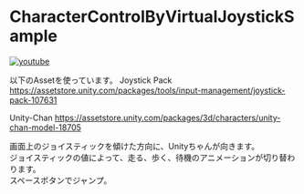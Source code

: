 # CharacterControlByVirtualJoystickSample

[![youtube](https://img.youtube.com/vi/qPLy9R8bcR0/0.jpg)](http://www.youtube.com/watch?v=qPLy9R8bcR0 "Unity character control by virtual joystick sample.")

以下のAssetを使っています。
Joystick Pack  
https://assetstore.unity.com/packages/tools/input-management/joystick-pack-107631

Unity-Chan
https://assetstore.unity.com/packages/3d/characters/unity-chan-model-18705

画面上のジョイスティックを傾けた方向に、Unityちゃんが向きます。  
ジョイスティックの値によって、走る、歩く、待機のアニメーションが切り替わります。  
スペースボタンでジャンプ。  


